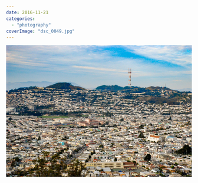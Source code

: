 ```yaml
---
date: 2016-11-21
categories: 
  - "photography"
coverImage: "dsc_0049.jpg"
---
```


![](images/dsc_0049.jpg)

